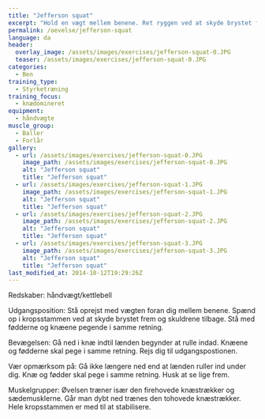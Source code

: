 ```yaml
---
title: "Jefferson squat"
excerpt: "Hold en vægt mellem benene. Ret ryggen ved at skyde brystet frem og skuldrene tilbage. Gå ned i knæ mens du holder spændet i kropsstammen. Rejs dig. Og gentag."
permalink: /oevelse/jefferson-squat
language: da
header:
  overlay_image: /assets/images/exercises/jefferson-squat-0.JPG
  teaser: /assets/images/exercises/jefferson-squat-0.JPG
categories:
  - Ben
training_type: 
  - Styrketræning
training_focus: 
  - knædomineret
equipment:
  - håndvægte
muscle_group:
  - Baller
  - Forlår
gallery:
  - url: /assets/images/exercises/jefferson-squat-0.JPG
    image_path: /assets/images/exercises/jefferson-squat-0.JPG
    alt: "Jefferson squat"
    title: "Jefferson squat"
  - url: /assets/images/exercises/jefferson-squat-1.JPG
    image_path: /assets/images/exercises/jefferson-squat-1.JPG
    alt: "Jefferson squat"
    title: "Jefferson squat"
  - url: /assets/images/exercises/jefferson-squat-2.JPG
    image_path: /assets/images/exercises/jefferson-squat-2.JPG
    alt: "Jefferson squat"
    title: "Jefferson squat"
  - url: /assets/images/exercises/jefferson-squat-3.JPG
    image_path: /assets/images/exercises/jefferson-squat-3.JPG
    alt: "Jefferson squat"
    title: "Jefferson squat"
last_modified_at: 2014-10-12T19:29:26Z
---
```


Redskaber: håndvægt/kettlebell

Udgangsposition: Stå oprejst med vægten foran dig mellem benene. Spænd op i kropsstammen ved at skyde brystet frem og skuldrene tilbage. Stå med fødderne og knæene pegende i samme retning.

Bevægelsen: Gå ned i knæ indtil lænden begynder at rulle indad. Knæene og fødderne skal pege i samme retning. Rejs dig til udgangspostionen.

Vær opmærksom på: Gå ikke længere ned end at lænden ruller ind under dig. Knæ og fødder skal pege i samme retning. Husk at se lige frem.

Muskelgrupper: Øvelsen træner især den firehovede knæstrækker og sædemusklerne. Går man dybt ned trænes den tohovede knæstrækker. Hele kropsstammen er med til at stabilisere.
